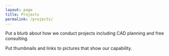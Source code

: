 ```yaml
---
layout: page
title: Projects
permalink: /projects/
---
```


Put a blurb about how we conduct projects including CAD planning and free consulting.

Put thumbnails and links to pictures that show our capability.
